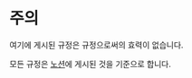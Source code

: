 # 주의
여기에 게시된 규정은 규정으로써의 효력이 없습니다.

모든 규정은 [노션](https://asdfasdfqwer.notion.site/1b44a653ce0180c28083dd7e4cb18fae?source=copy_link)에 게시된 것을 기준으로 합니다.
